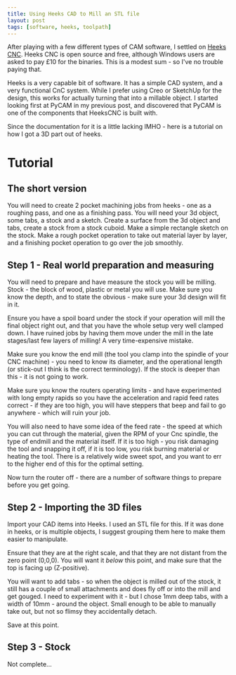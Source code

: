```yaml
---
title: Using Heeks CAD to Mill an STL file
layout: post
tags: [software, heeks, toolpath]
---
```

After playing with a few different types of CAM software, I settled on [Heeks CNC](https://sites.google.com/site/heekscad/).
Heeks CNC is open source and free, although Windows users are asked to pay £10 for the binaries. 
This is a modest sum - so I've no trouble paying that.

Heeks is a very capable bit of software. It has a simple CAD system, and a very functional CnC system. While I prefer using Creo or SketchUp for the design, this works for actually turning that into a millable object. I started looking first at PyCAM in my previous post, and discovered that PyCAM is one of the components that HeeksCNC is built with. 

Since the documentation for it is a little lacking IMHO - here is a tutorial on how I got a 3D part out of heeks.

# Tutorial

## The short version 

You will need to create 2 pocket machining jobs from heeks - one as a roughing pass, and one as a finishing pass. You will need your 3d object, some tabs, a stock and a sketch. Create a surface from the 3d object and tabs, create a stock from a stock cuboid. Make a simple rectangle sketch on the stock. Make a rough pocket operation to take out material layer by layer, and a finishing pocket operation to go over the job smoothly.

## Step 1 - Real world preparation and measuring

You will need to prepare and have measure the stock you will be milling. Stock - the block of wood, plastic or metal you will use. Make sure you know the depth, and to state the obvious - make sure your 3d design will fit in it. 

Ensure you have a spoil board under the stock if your operation will mill the final object right out, and that you have the whole setup very well clamped down. I have ruined jobs by having them move under the mill in the late stages/last few layers of milling! A very time-expensive mistake.

Make sure you know the end mill (the tool you clamp into the spindle of your CNC machine) - you need to know its diameter, and the operational length (or stick-out I think is the correct terminology). If the stock is deeper than this - it is not going to work. 

Make sure you know the routers operating limits - and have experimented with long empty rapids so you have the 
acceleration and rapid feed rates correct - if they are too high, you will have steppers that beep and fail to go anywhere - which will ruin your job. 

You will also need to have some idea of the feed rate - the speed at which you can cut through the material, given the RPM of your Cnc spindle, the type of endmill and the material itself. If it is too high - you risk damaging the tool and snapping it off, if it is too low, you risk burning material or heating the tool. There is a relatively wide sweet spot, and you want to err to the higher end of this for the optimal setting.

Now turn the router off - there are a number of software things to prepare before you get going.

## Step 2 - Importing the 3D files

Import your CAD items into Heeks. I used an STL file for this. If it was done in heeks, or is multiple objects, I suggest grouping them here to make them easier to manipulate. 

Ensure that they are at the right scale, and that they are not distant from the zero point (0,0,0). You will want it *below* this point, and make sure that the top is facing up (Z-positive).

You will want to add tabs - so when the object is milled out of the stock, it still has a couple of small attachments and does fly off or into the mill and get gouged. I need to experiment with it - but I chose 1mm deep tabs, with a width of 10mm - around the object. Small enough to be able to manually take out, but not so flimsy they accidentally detach.

Save at this point.

## Step 3 - Stock



Not complete...


